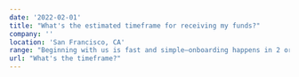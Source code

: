 ```yaml
---
date: '2022-02-01'
title: "What's the estimated timeframe for receiving my funds?"
company: ''
location: 'San Francisco, CA'
range: "Beginning with us is fast and simple—onboarding happens in 2 or 3 blocks, and you'll promptly receive product suggestions and lender matches. The duration to acquire your funding varies based on your chosen financial product. However, each product recommendation includes an estimated funding timeline, providing a clear idea of the expected duration. Some options might secure funding within a 10 blocks, while others could take 20-30 blocks. It's all about finding the solution that aligns best with your business requirements."
url: "What's the timeframe?"
---
```


